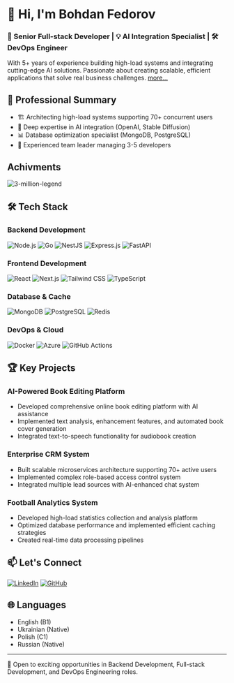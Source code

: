 # 👋 Hi, I'm Bohdan Fedorov

### 🚀 Senior Full-stack Developer | 💡 AI Integration Specialist | 🛠 DevOps Engineer

With 5+ years of experience building high-load systems and integrating cutting-edge AI solutions. Passionate about creating scalable, efficient applications that solve real business challenges.
[more...](https://bogdanfedorov.github.io/bogdanfedorov/)

## 🎯 Professional Summary

- 🏗 Architecting high-load systems supporting 70+ concurrent users
- 🤖 Deep expertise in AI integration (OpenAI, Stable Diffusion)
- 📊 Database optimization specialist (MongoDB, PostgreSQL)
- 👥 Experienced team leader managing 3-5 developers

## Achivments 
![3-million-legend](https://tryhackme.com/bogdanfedorov/badges/3-million-legend)

## 🛠 Tech Stack

### Backend Development

![Node.js](https://img.shields.io/badge/Node.js-339933?style=for-the-badge&logo=nodedotjs&logoColor=white)
![Go](https://img.shields.io/badge/Go-00ADD8?style=for-the-badge&logo=go&logoColor=white)
![NestJS](https://img.shields.io/badge/NestJS-E0234E?style=for-the-badge&logo=nestjs&logoColor=white)
![Express.js](https://img.shields.io/badge/Express.js-000000?style=for-the-badge&logo=express&logoColor=white)
![FastAPI](https://img.shields.io/badge/FastAPI-009688?style=for-the-badge&logo=FastAPI&logoColor=white)

### Frontend Development

![React](https://img.shields.io/badge/React-20232A?style=for-the-badge&logo=react&logoColor=61DAFB)
![Next.js](https://img.shields.io/badge/Next.js-000000?style=for-the-badge&logo=nextdotjs&logoColor=white)
![Tailwind CSS](https://img.shields.io/badge/Tailwind_CSS-38B2AC?style=for-the-badge&logo=tailwind-css&logoColor=white)
![TypeScript](https://img.shields.io/badge/TypeScript-007ACC?style=for-the-badge&logo=typescript&logoColor=white)

### Database & Cache

![MongoDB](https://img.shields.io/badge/MongoDB-4EA94B?style=for-the-badge&logo=mongodb&logoColor=white)
![PostgreSQL](https://img.shields.io/badge/PostgreSQL-316192?style=for-the-badge&logo=postgresql&logoColor=white)
![Redis](https://img.shields.io/badge/Redis-DC382D?style=for-the-badge&logo=redis&logoColor=white)

### DevOps & Cloud

![Docker](https://img.shields.io/badge/Docker-2CA5E0?style=for-the-badge&logo=docker&logoColor=white)
![Azure](https://img.shields.io/badge/Azure-0089D6?style=for-the-badge&logo=microsoft-azure&logoColor=white)
![GitHub Actions](https://img.shields.io/badge/GitHub_Actions-2088FF?style=for-the-badge&logo=github-actions&logoColor=white)

## 🏆 Key Projects

### AI-Powered Book Editing Platform

- Developed comprehensive online book editing platform with AI assistance
- Implemented text analysis, enhancement features, and automated book cover generation
- Integrated text-to-speech functionality for audiobook creation

### Enterprise CRM System

- Built scalable microservices architecture supporting 70+ active users
- Implemented complex role-based access control system
- Integrated multiple lead sources with AI-enhanced chat system

### Football Analytics System

- Developed high-load statistics collection and analysis platform
- Optimized database performance and implemented efficient caching strategies
- Created real-time data processing pipelines

## 📫 Let's Connect

[![LinkedIn](https://img.shields.io/badge/LinkedIn-0077B5?style=for-the-badge&logo=linkedin&logoColor=white)](https://www.linkedin.com/in/bohdan-fedorov-137636263/?locale=en_US)
[![GitHub](https://img.shields.io/badge/GitHub-100000?style=for-the-badge&logo=github&logoColor=white)](https://github.com/bogdanfedorov)

## 🌐 Languages

- English (B1)
- Ukrainian (Native)
- Polish (C1)
- Russian (Native)

---

💼 Open to exciting opportunities in Backend Development, Full-stack Development, and DevOps Engineering roles.
